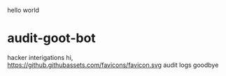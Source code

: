 hello world
# audit-goot-bot
hacker interigations
hi,
https://github.githubassets.com/favicons/favicon.svg
audit
logs
goodbye
